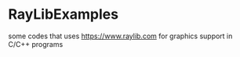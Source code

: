 # RayLibExamples
some codes that uses https://www.raylib.com for graphics support in C/C++ programs
